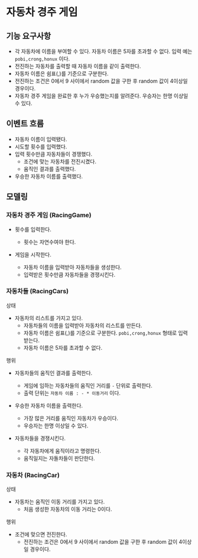 
# 자동차 경주 게임

## 기능 요구사항

- 각 자동차에 이름을 부여할 수 있다. 자동차 이름은 5자를 초과할 수 없다.  입력 예는 `pobi,crong,honux` 이다.
- 전진하는 자동차를 출력할 때 자동차 이름을 같이 출력한다. 
- 자동차 이름은 쉼표(,)를 기준으로 구분한다. 
- 전진하는 조건은 0에서 9 사이에서 random 값을 구한 후 random 값이 4이상일 경우이다. 
- 자동차 경주 게임을 완료한 후 누가 우승했는지를 알려준다. 우승자는 한명 이상일 수 있다.

## 이벤트 흐름

- 자동차 이름이 입력됐다.
- 시도할 횟수를 입력했다.
- 입력 횟수만큼 자동차들이 경쟁했다.
  - 조건에 맞는 자동차를 전진시켰다.
  - 움직인 결과를 출력했다.
- 우승한 자동차 이름를 출력했다.

## 모델링 

### 자동차 경주 게임 (RacingGame)

- 횟수를 입력한다.
    - 횟수는 자연수여야 한다.

- 게임을 시작한다.
  - 자동차 이름을 입력받아 자동차들을 생성한다.
  - 입력받은 횟수만큼 자동차들을 경쟁시킨다.


### 자동차들 (RacingCars)

상태

- 자동차의 리스트를 가지고 있다.
  - 자동차들의 이름을 입력받아 자동차의 리스트를 만든다.
  - 자동차 이름은 쉼표(,)를 기준으로 구분한다. `pobi,crong,honux` 형태로 입력받는다.
  - 자동차 이름은 5자를 초과할 수 없다.

행위

- 자동차들의 움직인 결과를 출력한다.
    - 게임에 임하는 자동차들의 움직인 거리를 `-` 단위로 출력한다.
    - 출력 단위는 `자동차 이름 : - * 이동거리` 이다.

- 우승한 자동차 이름을 출력한다.
    - 가장 많은 거리를 움직인 자동차가 우승이다.
    - 우승자는 한명 이상일 수 있다.

- 자동차들을 경쟁시킨다.
  - 각 자동차에게 움직이라고 명령한다.
  - 움직일지는 자돌차들이 판단한다.

### 자동차 (RacingCar)

상태

- 자동차는 움직인 이동 거리를 가지고 있다.
  - 처음 생성한 자동차의 이동 거리는 0이다.

행위

- 조건에 맞으면 전진한다.
  - 전진하는 조건은 0에서 9 사이에서 random 값을 구한 후 random 값이 4이상일 경우이다.

